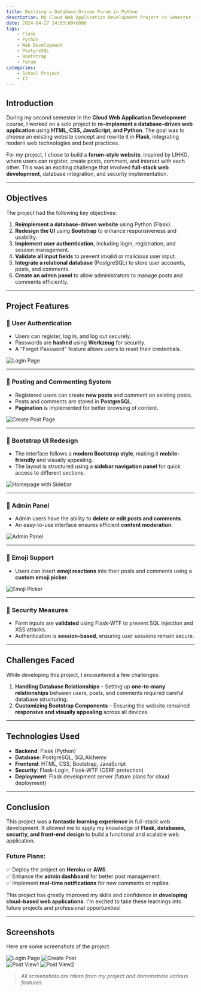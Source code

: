 ```yaml
---
title: Building a Database-Driven Forum in Python
description: My Cloud Web Application Development Project in Semester 2
date: 2024-04-27 14:53:00+0000
tags: 
    - Flask
    - Python
    - Web Development
    - PostgreSQL
    - Bootstrap
    - Forum
categories:
    - School Project
    - IT
---
```


## **Introduction**
During my second semester in the **Cloud Web Application Development** course, I worked on a solo project to **re-implement a database-driven web application** using **HTML, CSS, JavaScript, and Python**. The goal was to choose an existing website concept and rewrite it in **Flask**, integrating modern web technologies and best practices.

For my project, I chose to build a **forum-style website**, inspired by LIHKG, where users can register, create posts, comment, and interact with each other. This was an exciting challenge that involved **full-stack web development**, database integration, and security implementation.

---

## **Objectives**
The project had the following key objectives:
1. **Reimplement a database-driven website** using Python (Flask).
2. **Redesign the UI** using **Bootstrap** to enhance responsiveness and usability.
3. **Implement user authentication**, including login, registration, and session management.
4. **Validate all input fields** to prevent invalid or malicious user input.
5. **Integrate a relational database** (PostgreSQL) to store user accounts, posts, and comments.
6. **Create an admin panel** to allow administrators to manage posts and comments efficiently.

---

## **Project Features**
### 🔹 **User Authentication**
- Users can register, log in, and log out securely.
- Passwords are **hashed** using **Werkzeug** for security.
- A "Forgot Password" feature allows users to reset their credentials.

![Login Page](A1.jpg)

---

### 🔹 **Posting and Commenting System**
- Registered users can create **new posts** and comment on existing posts.
- Posts and comments are stored in **PostgreSQL**.
- **Pagination** is implemented for better browsing of content.

![Create Post Page](A3.jpg)

---

### 🔹 **Bootstrap UI Redesign**
- The interface follows a **modern Bootstrap style**, making it **mobile-friendly** and visually appealing.
- The layout is structured using a **sidebar navigation panel** for quick access to different sections.

![Homepage with Sidebar](A2.jpg)

---

### 🔹 **Admin Panel**
- Admin users have the ability to **delete or edit posts and comments**.
- An easy-to-use interface ensures efficient **content moderation**.

![Admin Panel](A6.jpg)

---

### 🔹 **Emoji Support**
- Users can insert **emoji reactions** into their posts and comments using a **custom emoji picker**.

![Emoji Picker](A3.jpg)

---

### 🔹 **Security Measures**
- Form inputs are **validated** using Flask-WTF to prevent SQL injection and XSS attacks.
- Authentication is **session-based**, ensuring user sessions remain secure.

---

## **Challenges Faced**
While developing this project, I encountered a few challenges:
1. **Handling Database Relationships** – Setting up **one-to-many relationships** between users, posts, and comments required careful database structuring.
2. **Customizing Bootstrap Components** – Ensuring the website remained **responsive and visually appealing** across all devices.


---

## **Technologies Used**
- **Backend**: Flask (Python)
- **Database**: PostgreSQL, SQLAlchemy
- **Frontend**: HTML, CSS, Bootstrap, JavaScript
- **Security**: Flask-Login, Flask-WTF (CSRF protection)
- **Deployment**: Flask development server (future plans for cloud deployment)

---

## **Conclusion**
This project was a **fantastic learning experience** in full-stack web development. It allowed me to apply my knowledge of **Flask, databases, security, and front-end design** to build a functional and scalable web application.

### **Future Plans:**
✅ Deploy the project on **Heroku** or **AWS**.  
✅ Enhance the **admin dashboard** for better post management.  
✅ Implement **real-time notifications** for new comments or replies.  

This project has greatly improved my skills and confidence in **developing cloud-based web applications**. I'm excited to take these learnings into future projects and professional opportunities!

---

## **Screenshots**
Here are some screenshots of the project:

![Login Page](A1.jpg) ![Create Post](A3.jpg)  
![Post View1](A4.jpg) ![Post View2](A5.jpg)  

> *All screenshots are taken from my project and demonstrate various features.*

